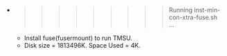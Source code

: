 * >>>>>>>>> Running inst-min-con-xtra-fuse.sh ...
  * Install fuse(fusermount) to run TMSU.
  * Disk size = 1813496K. Space Used = 4K.
